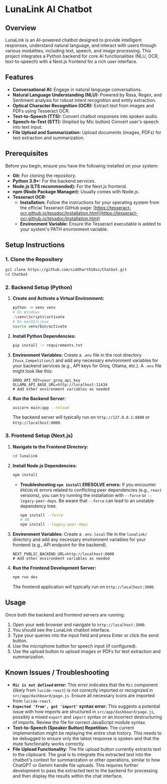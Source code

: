 # LunaLink AI Chatbot

## Overview
LunaLink is an AI-powered chatbot designed to provide intelligent responses, understand natural language, and interact with users through various modalities, including text, speech, and image processing. This project integrates a Python backend for core AI functionalities (NLU, OCR, text-to-speech) with a Next.js frontend for a rich user interface.

## Features
*   **Conversational AI:** Engage in natural language conversations.
*   **Natural Language Understanding (NLU):** Powered by Rasa, Regex, and Sentiment analysis for robust intent recognition and entity extraction.
*   **Optical Character Recognition (OCR):** Extract text from images and PDFs using Tesseract OCR.
*   **Text-to-Speech (TTS):** Convert chatbot responses into spoken audio.
*   **Speech-to-Text (STT):** (Implied by Mic button) Convert user's speech into text input.
*   **File Upload and Summarization:** Upload documents (images, PDFs) for text extraction and summarization.

## Prerequisites
Before you begin, ensure you have the following installed on your system:

*   **Git:** For cloning the repository.
*   **Python 3.9+:** For the backend services.
*   **Node.js (LTS recommended):** For the Next.js frontend.
*   **npm (Node Package Manager):** Usually comes with Node.js.
*   **Tesseract OCR:**
    *   **Installation:** Follow the instructions for your operating system from the official Tesseract GitHub page: [https://tesseract-ocr.github.io/tessdoc/Installation.html](https://tesseract-ocr.github.io/tessdoc/Installation.html)
    *   **Environment Variable:** Ensure the Tesseract executable is added to your system's PATH environment variable.

## Setup Instructions

### 1. Clone the Repository
```bash
git clone https://github.com/siddharth10ss/Chatbot.git
cd Chatbot
```

### 2. Backend Setup (Python)

1.  **Create and Activate a Virtual Environment:**
    ```bash
    python -m venv venv
    # On Windows
    .\venv\Scripts\activate
    # On macOS/Linux
    source venv/bin/activate
    ```

2.  **Install Python Dependencies:**
    ```bash
    pip install -r requirements.txt
    ```

3.  **Environment Variables:**
    Create a `.env` file in the root directory (`Yuva_Competition/`) and add any necessary environment variables for your backend services (e.g., API keys for Groq, Ollama, etc.). A `.env` file might look like this:
    ```
    GROQ_API_KEY=your_groq_api_key
    OLLAMA_API_BASE_URL=http://localhost:11434
    # Add other environment variables as needed
    ```

4.  **Run the Backend Server:**
    ```bash
    uvicorn main:app --reload
    ```
    The backend server will typically run on `http://127.0.0.1:8000` or `http://localhost:8000`.

### 3. Frontend Setup (Next.js)

1.  **Navigate to the Frontend Directory:**
    ```bash
    cd lunalink
    ```

2.  **Install Node.js Dependencies:**
    ```bash
    npm install
    ```
    *   **Troubleshooting `npm install` ERESOLVE errors:** If you encounter `ERESOLVE` errors related to conflicting peer dependencies (e.g., `react` versions), you can try running the installation with `--force` or `--legacy-peer-deps`. Be aware that `--force` can lead to an unstable dependency tree.
        ```bash
        npm install --force
        # OR
        npm install --legacy-peer-deps
        ```

3.  **Environment Variables:**
    Create a `.env.local` file in the `lunalink/` directory and add any necessary environment variables for your frontend (e.g., API endpoint for the backend).
    ```
    NEXT_PUBLIC_BACKEND_URL=http://localhost:8000
    # Add other environment variables as needed
    ```

4.  **Run the Frontend Development Server:**
    ```bash
    npm run dev
    ```
    The frontend application will typically run on `http://localhost:3000`.

## Usage
Once both the backend and frontend servers are running:
1.  Open your web browser and navigate to `http://localhost:3000`.
2.  You should see the LunaLink chatbot interface.
3.  Type your queries into the input field and press Enter or click the send button.
4.  Use the microphone button for speech input (if configured).
5.  Use the upload button to upload images or PDFs for text extraction and summarization.

## Known Issues / Troubleshooting

*   **`Mic is not defined` error:** This error indicates that the `Mic` component (likely from `lucide-react`) is not correctly imported or recognized in `src/app/dashboard/page.js`. Ensure all necessary icons are imported from `lucide-react`.
*   **`Expected 'from', got 'import'` syntax error:** This suggests a potential issue with how imports are structured in `src/app/dashboard/page.js`, possibly a mixed `export` and `import` syntax or an incorrect destructuring of imports. Review the file for correct JavaScript module syntax.
*   **Text-to-Speech (Speaker Button) Repetition:** The current implementation might be replaying the entire chat history. This needs to be debugged to ensure only the latest response is spoken and that the mute functionality works correctly.
*   **File Upload Functionality:** The file upload button currently extracts text to the clipboard. The goal is to integrate this extracted text into the chatbot's context for summarization or other operations, similar to how ChatGPT or Gemini handle file uploads. This requires further development to pass the extracted text to the backend for processing and then display the results within the chat interface.

